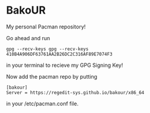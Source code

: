 # BakoUR

My personal Pacman repository!

Go ahead and run
```
gpg --recv-keys gpg --recv-keys 410B4A906DF63761AA2B26DC2C316AF89E7074F3
```
in your terminal to recieve my GPG Signing Key!

Now add the pacman repo by putting
```
[bakour]
Server = https://regedit-sys.github.io/bakour/x86_64
```
in your /etc/pacman.conf file.
